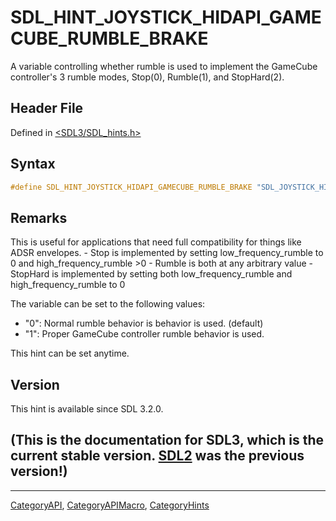 # SDL_HINT_JOYSTICK_HIDAPI_GAMECUBE_RUMBLE_BRAKE

A variable controlling whether rumble is used to implement the GameCube controller's 3 rumble modes, Stop(0), Rumble(1), and StopHard(2).

## Header File

Defined in [<SDL3/SDL_hints.h>](https://github.com/libsdl-org/SDL/blob/main/include/SDL3/SDL_hints.h)

## Syntax

```c
#define SDL_HINT_JOYSTICK_HIDAPI_GAMECUBE_RUMBLE_BRAKE "SDL_JOYSTICK_HIDAPI_GAMECUBE_RUMBLE_BRAKE"
```

## Remarks

This is useful for applications that need full compatibility for things
like ADSR envelopes. - Stop is implemented by setting low_frequency_rumble
to 0 and high_frequency_rumble >0 - Rumble is both at any arbitrary value -
StopHard is implemented by setting both low_frequency_rumble and
high_frequency_rumble to 0

The variable can be set to the following values:

- "0": Normal rumble behavior is behavior is used. (default)
- "1": Proper GameCube controller rumble behavior is used.

This hint can be set anytime.

## Version

This hint is available since SDL 3.2.0.

## (This is the documentation for SDL3, which is the current stable version. [SDL2](https://wiki.libsdl.org/SDL2/) was the previous version!)



----
[CategoryAPI](CategoryAPI), [CategoryAPIMacro](CategoryAPIMacro), [CategoryHints](CategoryHints)

